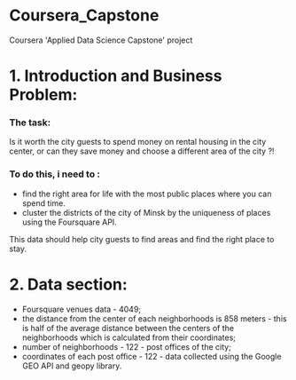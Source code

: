 # Coursera_Capstone
Coursera 'Applied Data Science Capstone' project

# 1. Introduction and Business Problem:

### The task:
Is it worth the city guests to spend money on rental housing in the city center, 
or can they save money and choose a different area of the city ?!

### To do this, i need to :
- find the right area for life with the most public places where you can spend time.
- cluster the districts of the city of Minsk by the uniqueness of places using the Foursquare API.

This data should help city guests to find areas and find the right place to stay.


# 2. Data section:
- Foursquare venues data - 4049;
- the distance from the center of each neighborhoods is 858 meters - 
this is half of the average distance between the centers of the neighborhoods 
which is calculated from their coordinates;
- number of neighborhoods - 122 - post offices of the city;
- coordinates of each post office - 122 - data collected using the 
Google GEO API and geopy library.


# 

